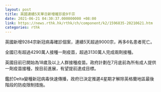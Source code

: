```yaml
---
layout: post
title: 英國連續5天單日新增確診逾9千宗
date: 2021-06-21 04:30:37.000000000 +08:00
link: https://news.rthk.hk/rthk/ch/component/k2/1596835-20210621.htm
categories: rthk
---
```


英國新增9284宗新冠病毒確診個案，連續5天超過9000宗，再多6名患者死亡。

全國已有超過4290萬人接種一劑疫苗，超過3130萬人完成兩劑接種。

英國目前已開始為18歲及以上人群接種疫苗。政府計劃在7月底前為所有成人提供一劑疫苗接種，按目前進展，有望提前達成目標。

鑑於Delta變種新冠病毒快速傳播，政府已決定推遲4星期才解除英格蘭地區最後階段的防疫限制措施。
